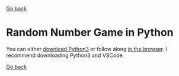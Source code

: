 
[Go back](../index.md)

# Random Number Game in Python

You can either [download Python3](../download-python3.md) or follow along [in the browser](../imbedded-trinket.html). I recommend downloading Python3 and VSCode.



[Go back](../index.md)
